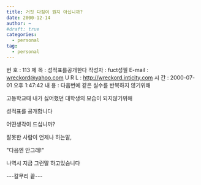```yaml
---
title: 거짓 다짐이 뭔지 아십니까?
date: 2000-12-14
author: ~
#draft: true
categories:
  - personal
tag:
  - personal
---
```




번  호 : 113
제  목 : 성적표를공개한다
작성자 : fuct성필
E-mail : wreckord@yahoo.com
U R L  : http://wreckord.inticity.com
시  간 : 2000-07-01 오후 1:47:42
내  용 : 다음번에 같은 실수를 반복하지 않기위해

고등학교때 내가 싫어했던 대학생의 모습이 되지않기위해

성적표를 공개함니다

어떤생각이 드십니까?

잘못한 사람이 언제나 하는말,

"다음엔 안그래!"

나역시 지금 그런말 하고있슴니다

---갈무리 끝---


 






